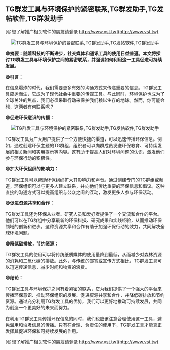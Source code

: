 ## **TG群发工具与环境保护的紧密联系,TG群发助手,TG发帖软件,TG群发助手**

[😍想了解推广相关软件的朋友请登录 http://www.vst.tw](http://www.vst.tw)

 <center><img src="https://vst.tw/MP4/tuiguang/png/1.png" alt="TG群发工具与环境保护的紧密联系,TG群发助手,TG发帖软件,TG群发助手"></center>

**😄摘要：随着科技的不断进步，社交媒体和通讯工具的使用日益普遍。本文将探讨TG群发工具与环境保护之间的紧密联系，并强调如何利用这一工具促进可持续发展。**

**😄引言：**

在信息爆炸的时代，我们需要更多有效的沟通方式来传递重要的信息。TG群发工具应运而生，它成为了现代社会中重要的传媒工具。与此同时，环境保护也成为了全球关注的焦点，我们必须采取行动来保护我们赖以生存的地球。然而，你可能会想，这两者有何联系呢？

**😄促进环保意识的传播：**

 <center><img src="https://vst.tw/MP4/tuiguang/png/0.png" alt="TG群发工具与环境保护的紧密联系,TG群发助手,TG发帖软件,TG群发助手"></center>

TG群发工具为广大用户提供了一个方便快捷的渠道，可以迅速传播环保信息。例如，通过创建环保主题的TG群组，组织者可以向群成员发送环保教育、可持续发展的相关新闻和实用提示等内容。这有助于提高人们对环境问题的认识，激发他们参与环保行动的积极性。

**😄扩大环保组织的影响力：**

TG群发工具可以帮助环保组织扩大其影响力和声音。通过创建专门的TG群组或频道，环保组织可以与更多人建立联系，并向他们传达重要的环保信息和倡议。这种直接的沟通方式可以提高组织与公众之间的互动，激发更多人参与环保活动。

**😄促进资源共享和合作：**

TG群发工具还为环保从业者、研究人员和爱好者提供了一个交流和合作的平台。他们可以在TG群组中分享最新的环保科技、研究成果和实践经验，从而推动环保领域的创新和进步。这种资源共享和合作有助于加强环保行动的效力，共同解决全球环境问题。

**😄降低碳排放，节约资源：**

TG群发工具的使用可以将传统纸质媒体的使用量降到最低，从而减少对森林资源的消耗和二氧化碳的排放。此外，与传统的邮寄或宣传方式相比，TG群发工具可以迅速传递信息，减少时间和物资的浪费。

**😄结论：**

TG群发工具与环境保护之间有着紧密的联系，它为我们提供了一个强大的平台来传播环保意识、推动环保组织的发展、促进资源共享和合作，并降低碳排放和节约资源。通过充分利用TG群发工具的优势，我们可以更好地推动可持续发展，共同为创造一个更美好的未来而努力。

在利用TG群发工具传播环保信息的同时，我们也应该注意合理使用这一工具，避免滥用和垃圾信息的传播。只有在合理、负责任的使用下，TG群发工具才能真正发挥其促进环保和可持续发展的作用。

[😍想了解推广相关软件的朋友请登录 http://www.vst.tw](http://www.vst.tw)



